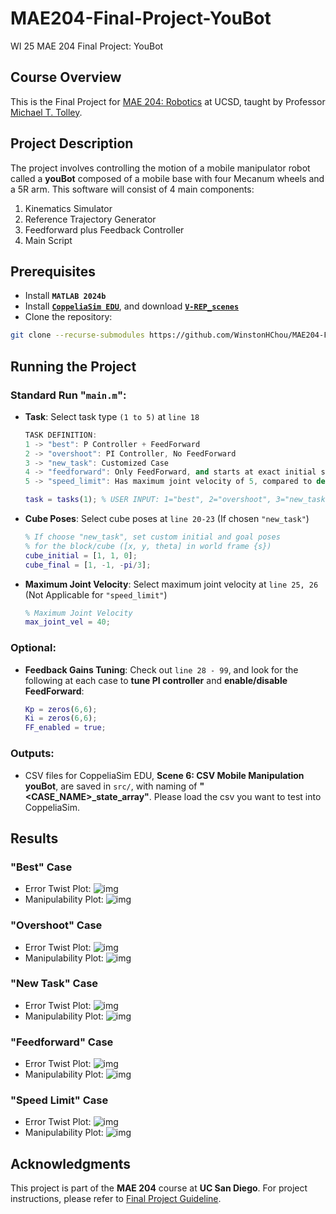 # MAE204-Final-Project-YouBot
WI 25 MAE 204 Final Project: YouBot

## Course Overview
This is the Final Project for [MAE 204: Robotics](https://tolley.eng.ucsd.edu/Teaching) at UCSD, taught by Professor [Michael T. Tolley](https://tolley.eng.ucsd.edu/).

## Project Description
The project involves controlling the motion of a mobile manipulator robot
called a **youBot** composed of a mobile base with four Mecanum wheels and a 5R arm.
This software will consist of 4 main components:
1. Kinematics Simulator
2. Reference Trajectory Generator
3. Feedforward plus Feedback Controller
4. Main Script

## Prerequisites
- Install **`MATLAB 2024b`**
- Install [**`CoppeliaSim EDU`**](https://www.coppeliarobotics.com/), and download [**`V-REP_scenes`**](https://hades.mech.northwestern.edu/images/5/5c/V-REP_scenes.zip)
- Clone the repository:
```bash
git clone --recurse-submodules https://github.com/WinstonHChou/MAE204-Final-Project-YouBot.git
```

## Running the Project
### Standard Run "`main.m`":
- __Task__: Select task type `(1 to 5)` at `line 18`
    ```cpp
    TASK DEFINITION:
    1 -> "best": P Controller + FeedForward
    2 -> "overshoot": PI Controller, No FeedForward
    3 -> "new_task": Customized Case
    4 -> "feedforward": Only FeedForward, and starts at exact initial state of the trajectory
    5 -> "speed_limit": Has maximum joint velocity of 5, compared to default of 40
    ```
    ```matlab
    task = tasks(1); % USER INPUT: 1="best", 2="overshoot", 3="new_task", 4="feedforward", 5="speed_limit"
    ```
- __Cube Poses__: Select cube poses at `line 20-23` (If chosen `"new_task"`)
    ```matlab
    % If choose "new_task", set custom initial and goal poses 
    % for the block/cube ([x, y, theta] in world frame {s})
    cube_initial = [1, 1, 0];
    cube_final = [1, -1, -pi/3];
    ```
- __Maximum Joint Velocity__: Select maximum joint velocity at `line 25, 26` (Not Applicable for `"speed_limit"`)
    ```matlab
    % Maximum Joint Velocity
    max_joint_vel = 40;
    ```

### Optional:
- __Feedback Gains Tuning__: Check out `line 28 - 99`, and look for the following at each case to **tune PI controller** and **enable/disable FeedForward**:
    ```matlab
    Kp = zeros(6,6);
    Ki = zeros(6,6);
    FF_enabled = true;
    ```

### Outputs:
- CSV files for CoppeliaSim EDU, **Scene 6: CSV Mobile Manipulation youBot**, are saved in `src/`, with naming of **"<CASE_NAME>_state_array"**. Please load the csv you want to test into CoppeliaSim.

## Results
### "Best" Case
- Error Twist Plot:
    ![img](png/best_twist_error.png)
- Manipulability Plot:
    ![img](png/best_manipulability.png)
### "Overshoot" Case
- Error Twist Plot:
    ![img](png/overshoot_twist_error.png)
- Manipulability Plot:
    ![img](png/overshoot_manipulability.png)
### "New Task" Case
- Error Twist Plot:
    ![img](png/new_task_twist_error.png)
- Manipulability Plot:
    ![img](png/new_task_manipulability.png)
### "Feedforward" Case
- Error Twist Plot:
    ![img](png/feedforward_twist_error.png)
- Manipulability Plot:
    ![img](png/feedforward_manipulability.png)
### "Speed Limit" Case
- Error Twist Plot:
    ![img](png/speed_limit_twist_error.png)
- Manipulability Plot:
    ![img](png/speed_limit_manipulability.png)


## Acknowledgments
This project is part of the **MAE 204** course at **UC San Diego**. For project instructions, please refer to [Final Project Guideline](pdf/MAE204_WI25_Final_Project.pdf).
